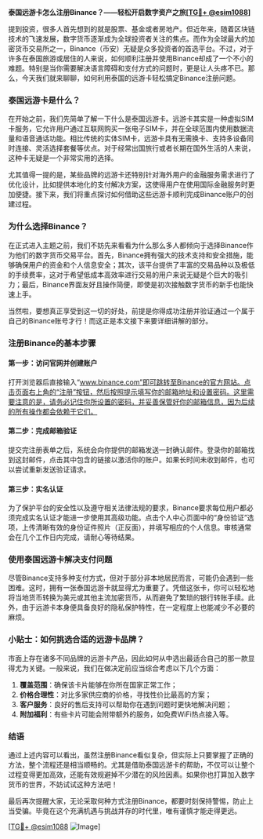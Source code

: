 **泰国远游卡怎么注册Binance？——轻松开启数字资产之旅[[TG💪+ @esim1088](https://t.me/s/esim1088)]**

提到投资，很多人首先想到的就是股票、基金或者房地产。但近年来，随着区块链技术的飞速发展，数字货币逐渐成为全球投资者关注的焦点。而作为全球最大的加密货币交易所之一，Binance（币安）无疑是众多投资者的首选平台。不过，对于许多在泰国旅游或居住的人来说，如何顺利注册并使用Binance却成了一个不小的难题。特别是当你需要解决语言障碍和支付方式的问题时，更是让人头疼不已。那么，今天我们就来聊聊，如何利用泰国的远游卡轻松搞定Binance注册问题。

### 泰国远游卡是什么？

在开始之前，我们先简单了解一下什么是泰国远游卡。远游卡其实是一种虚拟SIM卡服务，它允许用户通过互联网购买一张电子SIM卡，并在全球范围内使用数据流量和语音通话功能。相比传统的实体SIM卡，远游卡具有无需换卡、支持多设备同时连接、灵活选择套餐等优点。对于经常出国旅行或者长期在国外生活的人来说，这种卡无疑是一个非常实用的选择。

尤其值得一提的是，某些品牌的远游卡还特别针对海外用户的金融服务需求进行了优化设计，比如提供本地化的支付解决方案，这使得用户在使用国际金融服务时更加便捷。接下来，我们将重点探讨如何借助这些远游卡顺利完成Binance账户的创建过程。

### 为什么选择Binance？

在正式进入主题之前，我们不妨先来看看为什么那么多人都倾向于选择Binance作为他们的数字货币交易平台。首先，Binance拥有强大的技术支持和安全措施，能够确保用户的资金和个人信息安全；其次，该平台提供了丰富的交易品种以及极低的手续费率，这对于希望低成本高效率进行交易的用户来说无疑是个巨大的吸引力；最后，Binance界面友好且操作简便，即使是初次接触数字货币的新手也能快速上手。

当然啦，要想真正享受到这一切的好处，前提是你得成功注册并验证通过一个属于自己的Binance账号才行！而这正是本文接下来要详细讲解的部分。

### 注册Binance的基本步骤

#### 第一步：访问官网并创建账户
打开浏览器后直接输入“www.binance.com”即可跳转至Binance的官方网站。点击页面右上角的“注册”按钮，然后按照提示填写你的邮箱地址和设置密码。这里需要注意的是，请务必记住你所设置的密码，并妥善保管好你的邮箱信息，因为后续的所有操作都会依赖于它们。

#### 第二步：完成邮箱验证
提交完注册表单之后，系统会向你提供的邮箱发送一封确认邮件。登录你的邮箱找到这封邮件，点击其中包含的链接以激活你的账户。如果长时间未收到邮件，也可以尝试重新发送验证请求。

#### 第三步：实名认证
为了保护平台的安全性以及遵守相关法律法规的要求，Binance要求每位用户都必须完成实名认证才能进一步使用其高级功能。点击个人中心页面中的“身份验证”选项，上传清晰有效的身份证件照片（正反面），并填写相应的个人信息。审核通常会在几个工作日内完成，请耐心等待结果。

### 使用泰国远游卡解决支付问题

尽管Binance支持多种支付方式，但对于部分非本地居民而言，可能仍会遇到一些困难。这时，拥有一张泰国远游卡就显得尤为重要了。凭借这张卡，你可以轻松地将当地货币转换为美元或其他主流加密货币，从而避免了繁琐的银行转账手续。此外，由于远游卡本身便具备良好的隐私保护特性，在一定程度上也能减少不必要的麻烦。

### 小贴士：如何挑选合适的远游卡品牌？

市面上存在诸多不同品牌的远游卡产品，因此如何从中选出最适合自己的那一款显得尤为关键。一般来说，我们在做决定前应当综合考虑以下几个方面：

1. **覆盖范围**：确保该卡片能够在你所在国家正常工作；
2. **价格合理性**：对比多家供应商的价格，寻找性价比最高的方案；
3. **客户服务**：良好的售后支持可以帮助你在遇到问题时更快地解决问题；
4. **附加福利**：有些卡片可能会附带额外的服务，如免费WiFi热点接入等。

### 结语

通过上述内容可以看出，虽然注册Binance看似复杂，但实际上只要掌握了正确的方法，整个流程还是相当顺畅的。尤其是借助泰国远游卡的帮助，不仅可以让整个过程变得更加高效，还能有效规避掉不少潜在的风险因素。如果你也打算加入数字货币的世界，不妨试试这种方法吧！

最后再次提醒大家，无论采取何种方式注册Binance，都要时刻保持警惕，防止上当受骗。毕竟在这个充满机遇与挑战并存的时代里，唯有谨慎才能走得更远。

[[TG💪+ @esim1088](https://t.me/s/esim1088) ![Image](https://i.postimg.cc/4NQfJmqS/Snipaste-2025-05-13-00-14-12.png)]